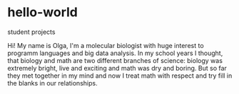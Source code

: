 # hello-world
student projects

Hi!
My name is Olga, I'm a molecular biologist with huge interest to programm languages and big data analysis. 
In my school years I thought, that biology and math are two different branches of science: biology was extremely bright, live and exciting and math was dry and boring. But so far they met together in my mind and now I treat math with respect and try fill in the blanks in our relationships. 
